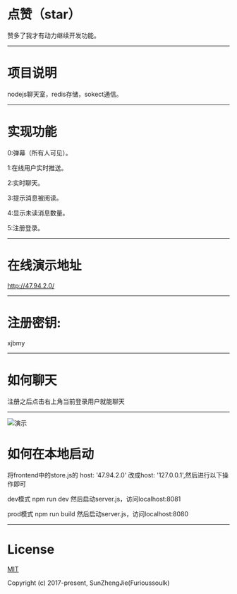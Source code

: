 # 点赞（star）   
赞多了我才有动力继续开发功能。  
***

# 项目说明
nodejs聊天室，redis存储，sokect通信。  
***   

# 实现功能
0:弹幕（所有人可见）。

1:在线用户实时推送。

2:实时聊天。

3:提示消息被阅读。

4:显示未读消息数量。

5:注册登录。
***

# 在线演示地址
http://47.94.2.0/
***
# 注册密钥:
xjbmy
***
# 如何聊天
注册之后点击右上角当前登录用户就能聊天
***


![演示](http://chuantu.biz/t6/13/1503210182x2890149655.png "在这里输入图片标题")

#  如何在本地启动  

将frontend中的store.js的 host: '47.94.2.0' 改成host: '127.0.0.1',然后进行以下操作即可  

dev模式 npm run dev 然后启动server.js，访问localhost:8081  

prod模式 npm run build 然后启动server.js，访问localhost:8080  

***
# License
[MIT](https://opensource.org/licenses/MIT)

Copyright (c) 2017-present,  SunZhengJie(Furioussoulk)

